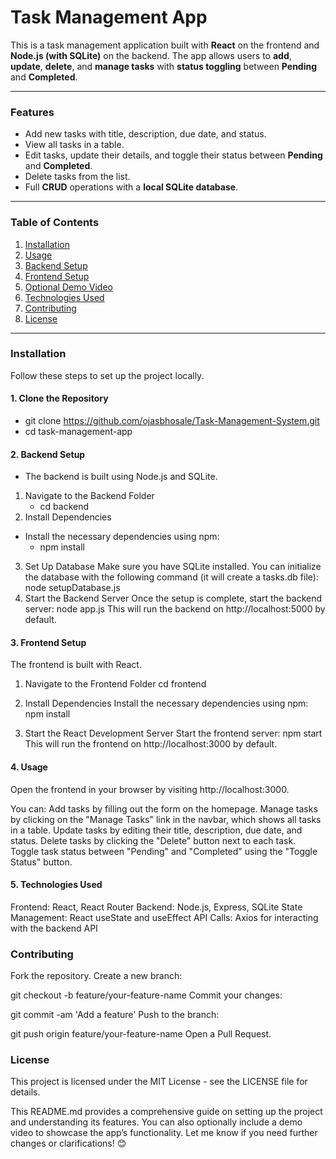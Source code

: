 # Task Management App

This is a task management application built with **React** on the frontend and **Node.js (with SQLite)** on the backend. The app allows users to **add**, **update**, **delete**, and **manage tasks** with **status toggling** between **Pending** and **Completed**.

---

### **Features**
- Add new tasks with title, description, due date, and status.
- View all tasks in a table.
- Edit tasks, update their details, and toggle their status between **Pending** and **Completed**.
- Delete tasks from the list.
- Full **CRUD** operations with a **local SQLite database**.

---

### **Table of Contents**
1. [Installation](#installation)
2. [Usage](#usage)
3. [Backend Setup](#backend-setup)
4. [Frontend Setup](#frontend-setup)
5. [Optional Demo Video](#optional-demo-video)
6. [Technologies Used](#technologies-used)
7. [Contributing](#contributing)
8. [License](#license)

---

### **Installation**
Follow these steps to set up the project locally.

#### **1. Clone the Repository**

- git clone https://github.com/ojasbhosale/Task-Management-System.git
- cd task-management-app

#### **2. Backend Setup**

- The backend is built using Node.js and SQLite.

1. Navigate to the Backend Folder
   - cd backend
3. Install Dependencies
  - Install the necessary dependencies using npm:
      - npm install
3. Set Up Database
  Make sure you have SQLite installed. You can initialize the database with the following command (it will create a tasks.db file):
    node setupDatabase.js
4. Start the Backend Server
   Once the setup is complete, start the backend server:
      node app.js
   This will run the backend on http://localhost:5000 by default.

#### **3. Frontend Setup**

The frontend is built with React.

1. Navigate to the Frontend Folder
   cd frontend

2. Install Dependencies
   Install the necessary dependencies using npm:
   npm install
3. Start the React Development Server
   Start the frontend server:
      npm start
   This will run the frontend on http://localhost:3000 by default.

#### **4. Usage**

Open the frontend in your browser by visiting http://localhost:3000.

You can:
   Add tasks by filling out the form on the homepage.
   Manage tasks by clicking on the "Manage Tasks" link in the navbar, which shows all tasks in a table.
   Update tasks by editing their title, description, due date, and status.
   Delete tasks by clicking the "Delete" button next to each task.
   Toggle task status between "Pending" and "Completed" using the "Toggle Status" button.


#### **5. Technologies Used**
   Frontend: React, React Router
   Backend: Node.js, Express, SQLite
   State Management: React useState and useEffect
   API Calls: Axios for interacting with the backend API


### **Contributing**
   Fork the repository.
   Create a new branch:
   
   git checkout -b feature/your-feature-name
   Commit your changes:
   
   git commit -am 'Add a feature'
   Push to the branch:
   
   git push origin feature/your-feature-name
   Open a Pull Request.

   
### **License**
   This project is licensed under the MIT License - see the LICENSE file for details.

This README.md provides a comprehensive guide on setting up the project and understanding its features. You can also optionally include a demo video to showcase the app’s functionality.
Let me know if you need further changes or clarifications! 😊

